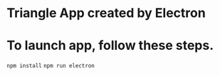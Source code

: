 # Triangle App created by Electron

# To launch app, follow these steps.

`npm install`
`npm run electron`
